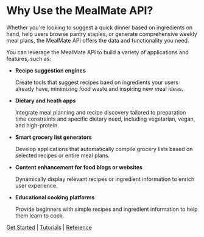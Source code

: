 # Why Use the MealMate API?

 Whether you're looking to suggest a quick dinner based on ingredients on hand, help users browse pantry staples, or generate comprehensive weekly meal plans, the MealMate API offers the data and functionality you need.

You can leverage the MealMate API to build a variety of applications and features, such as:

* **Recipe suggestion engines**

    Create tools that suggest recipes baed on ingredients your users already have, minimizing food waste and inspiring new meal ideas.

* **Dietary and heath apps**

    Integrate meal planning and recipe discovery tailored to preparation time constraints and specific dietary need, including vegetarian, vegan, and high-protein.

* **Smart grocery list generators**

    Develop applications that automatically compile grocery lists based on selected recipes or entire meal plans.

* **Content enhancement for food blogs or websites**

    Dynamically display relevant recipes or ingredient information to enrich user experience.

* **Educational cooking platforms**

    Provide beginners with simple recipes and ingredient information to help them learn to cook.

[Get Started](./mmget-started.md) | [Tutorials](./mmtutorial.md) | [Reference](./mmref.md)
